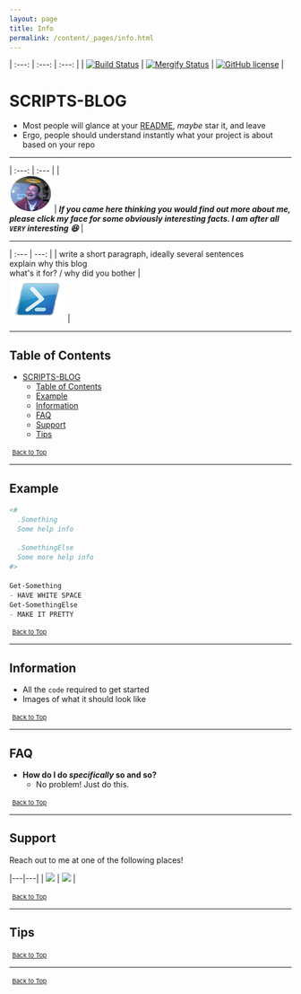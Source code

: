 ```yaml
---
layout: page
title: Info
permalink: /content/_pages/info.html
---
```


| :---: | :---: | :---: |
| [![Build Status](https://dev.azure.com/luke-leigh/github-repo/_apis/build/status/BanterBoy.scripts-blog?branchName=master)](https://dev.azure.com/luke-leigh/github-repo/_build/latest?definitionId=2&branchName=master) | [![Mergify Status][mergify-status]][mergify] | [![GitHub license](https://img.shields.io/github/license/BanterBoy/scripts-blog?color=orange&label=GitHub%20License&logo=github&style=plastic)](https://github.com/BanterBoy/scripts-blog/blob/master/LICENSE) |

[mergify]: https://mergify.io

[mergify-status]: https://img.shields.io/endpoint.svg?url=https://gh.mergify.io/badges/BanterBoy/scripts-blog&style=plastic

# SCRIPTS-BLOG

- Most people will glance at your [README](https://github.com/BanterBoy/scripts-blog/blob/master/README.md), *maybe* star it, and leave<br>
- Ergo, people should understand instantly what your project is about based on your repo

---

| :---: | :--- |
| <br><a href="/menu/_pages/about.html"><img src="/assets/images/hangout_profile_pic_circle.jpg" title="About Me" alt="About Me" width="76" height="66"></a> | ***If you came here thinking you would find out more about me, please click my face for some obviously interesting facts. I am after all `VERY` interesting 😆*** |

---

| :--- | ---: |
| write a short paragraph, ideally several sentences<br> explain why this blog<br> what's it for? / why did you bother | <br><a href="https://github.com/BanterBoy/scripts-blog"><img src="/assets/images/pslogo88x88.png" title="scripts-blog" alt="scripts-blog"></a> |

---

## Table of Contents

- [SCRIPTS-BLOG](#scripts-blog)
  - [Table of Contents](#table-of-contents)
  - [Example](#example)
  - [Information](#information)
  - [FAQ](#faq)
  - [Support](#support)
  - [Tips](#tips)

<span style="font-size:11px;"><a href="#"><i class="fas fa-caret-up" aria-hidden="true" style="color: white; margin-right:5px;"></i>Back to Top</a></span>

---

## Example

```powershell
<#
  .Something
  Some help info

  .SomethingElse
  Some more help info
#>

Get-Something
- HAVE WHITE SPACE
Get-SomethingElse
- MAKE IT PRETTY
```

<span style="font-size:11px;"><a href="#"><i class="fas fa-caret-up" aria-hidden="true" style="color: white; margin-right:5px;"></i>Back to Top</a></span>

---

## Information

- All the `code` required to get started
- Images of what it should look like

<span style="font-size:11px;"><a href="#"><i class="fas fa-caret-up" aria-hidden="true" style="color: white; margin-right:5px;"></i>Back to Top</a></span>

---

## FAQ

- **How do I do *specifically* so and so?**
  - No problem! Just do this.

<span style="font-size:11px;"><a href="#"><i class="fas fa-caret-up" aria-hidden="true" style="color: white; margin-right:5px;"></i>Back to Top</a></span>

---

## Support

Reach out to me at one of the following places!

|---|---|
| <a class="sidebar-nav-item" href="https://blog.lukeleigh.com/"><img src="https://img.shields.io/badge/Blog-blog.lukeleigh.com-2A6496.svg"></a> | <a class="sidebar-nav-item" href="https://www.linkedin.com/in/lukeleigh"><img src="https://img.shields.io/badge/LinkedIn-lukeleigh-0077B5.svg?logo=LinkedIn"></a> |

<span style="font-size:11px;"><a href="#"><i class="fas fa-caret-up" aria-hidden="true" style="color: white; margin-right:5px;"></i>Back to Top</a></span>

---

## Tips

<span style="font-size:11px;"><a href="#"><i class="fas fa-caret-up" aria-hidden="true" style="color: white; margin-right:5px;"></i>Back to Top</a></span>

---

<span style="font-size:11px;"><a href="#"><i class="fas fa-caret-up" aria-hidden="true" style="color: white; margin-right:5px;"></i>Back to Top</a></span>